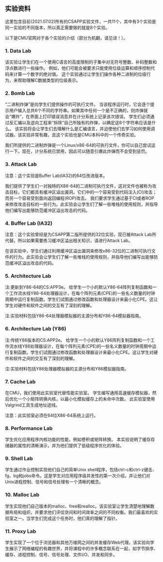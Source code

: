 ## 实验资料

这里包含目前(2021.07.02)所有的CSAPP实验文件，一共11个，其中有3个实验是同一实验的不同版本，所以真正需要做的就是8个实验。

以下是CMU官网对于各个实验的介绍（部分为机翻，请见谅！）。

### 1. Data Lab

该实验让学生们在一个使用C语言的高度限制的子集中对无符号整数、补码整数和浮点数进行一些操作。
例如，他们可能会被要求只能使用位级运算和顺序控制代码来计算一个数字的绝对值。
这个实验通过让学生们操作各种二进制的位级行为，来帮助理解C数据类型的位级表示。

### 2. Bomb Lab

“二进制炸弹”是向学生们提供操作的可执行文件。
当该程序运行时，它会逐个提示用户输入总共6个不同的字符串。如果其中任何一个是不正确的，则炸弹就会“爆炸”，在界面上打印错误消息并在计分系统上记录该次错误。
学生们必须通过反汇编以及逆向工程来“拆除”自己所独有的炸弹，以确定这6个字符串应该是什么。
该实验将会让学生们去理解什么是汇编语言，并迫使他们去学习如何使用调试器。该实验非常有趣，且这个实验也是CMU本科中的一个传奇实验。

我们所提供的二进制炸弹是一个Linux/x86-64的可执行文件，你可以自己尝试运行一下。现在，计分系统已禁用，因此可以随意引爆此炸弹而不会受到惩罚。

### 3. Attack Lab

注意：这个实验是Buffer Lab(IA32)的64位改进版本。

我们提供了学生们一对独特的X86-64的二进制可执行文件，这对文件也被称为攻击目标，它们都具有缓冲区溢出漏洞。它们中的一个容易受到代码注入(CI)攻击；而另一个容易受到面向返回编程(ROP)攻击。 
我们要求学生通过基于CI或者ROP来修改攻击目标的一些行为。此实验会让学生们了解一些堆栈的使用规则，并指导他们编写出能够防范缓冲区溢出攻击的代码。

### 4. Buffer Lab (IA32)

注意：这个实验曾经是为CSAPP第二版所提供的32位实验，现已被Attack Lab所代替。所以如果需要练习缓冲区溢出相关知识，请进行Attack Lab。

在该实验中，学生们通过利用缓冲区溢出漏洞来修改x86-32位的二进制可执行文件的行为。此实验会让学生们了解一些堆栈的使用规则，并指导他们编写出能够防范缓冲区溢出攻击的代码。

### 5. Architecture Lab

注:更新到Y86-64的CS:APP3e。
给学生一个小的默认Y86-64阵列复制函数和一个工作流水线Y86-64处理器设计，在每个阵列元素(CPE)的一些名义数量的时钟周期中运行复制函数。学生们试图通过修改函数和处理器设计来最小化CPE。这让学生对硬件和软件之间的交互有了深刻的理解。

注:实验材料包括Y86-64处理器模拟器的主源分布和Y86-64模拟器指南。

### 6. Architecture Lab (Y86)

注:传统Y86版本的CS:APP2e。
给学生一个小的默认Y86阵列复制函数和一个工作流水线Y86处理器设计，在每个阵列元素(CPE)的一些名义数量的时钟周期中运行复制函数。学生们试图通过修改函数和处理器设计来最小化CPE。这让学生对硬件和软件之间的交互有了深刻的理解。

注:实验材料包括Y86处理器模拟器的主源分布和Y86模拟器指南。

### 7. Cache Lab

在CMU，我们使用此实验室代替性能实验室。 学生编写通用高速缓存模拟器，然后优化一个小矩阵转换内核，以最小化模拟缓存上的未命中次数。 此实验室使用Valgrind工具生成地址迹线。

注意：此实验室必须在64位X86-64系统上运行。

### 8. Performance Lab

学生优化应用程序内核功能的性能，例如卷积或矩阵转换。 本实验说明了缓存存储器的属性的清晰演示，并为他们提供了低级程序优化的体验。

### 9. Shell Lab

学生通过作业控制实现他们自己的简单Unix shell程序，包括ctrl-c和ctrl-z键击、fg、bg和jobs命令。这是学生对应用程序级并发性的第一次介绍，并让他们对Unix进程控制、信号和信号处理有一个清晰的概念。

### 10. Malloc Lab

学生实现他们自己版本的malloc、free和realloc。该实验室让学生清楚地理解数据布局和组织，并要求他们评估空间和时间效率之间的不同权衡。我们最喜欢的实验室之一。当学生们完成这个任务时，他们真的理解了指针。

### 11. Proxy Lab

学生实现了一个位于浏览器和其他万维网之间的并发缓存Web代理。该实验向学生展示了网络编程的有趣世界，并将课程中的许多概念联系在一起，如字节排序、缓存、进程控制、信号、信号处理、文件I/O、并发和同步。
